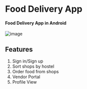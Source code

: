 # Food Delivery App
#### Food Delivery App in Android
![image](https://drive.google.com/uc?export=view&id=1BNN3Q7VAgYLh9XcShmzxbv5ZqsBGMVBq)
## Features
1. Sign in/Sign up
2. Sort shops by hostel
3. Order food from shops
4. Vendor Portal
5. Profile View
